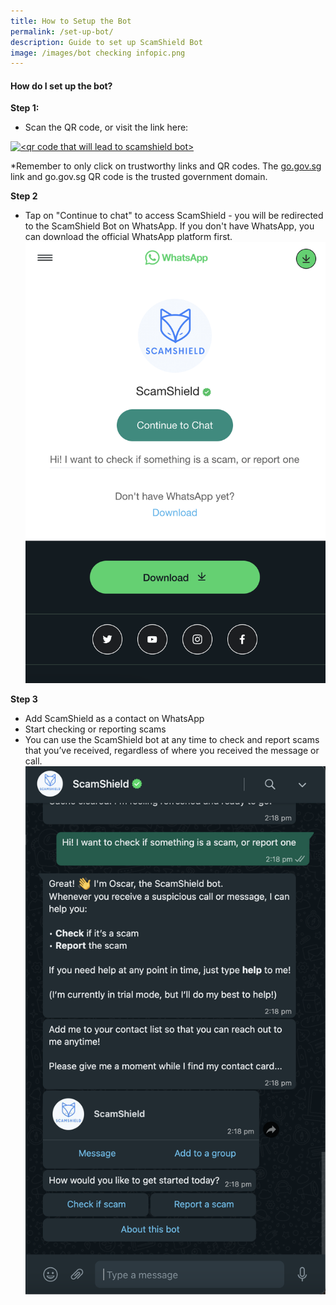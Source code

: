 ```yaml
---
title: How to Setup the Bot
permalink: /set-up-bot/
description: Guide to set up ScamShield Bot
image: /images/bot checking infopic.png
---
```

#### **How do I set up the bot?**


**Step 1:**

*   Scan the QR code, or visit the link here:

<a href="https://go.gov.sg/scamshield-bot&quot;"><img style="width:75%" alt="<qr code that will lead to scamshield bot>" src="/images/qrcode%20scamshield.png"></a>

*Remember to only click on trustworthy links and QR codes. The [go.gov.sg](http://go.gov.sg) link and go.gov.sg QR code is the trusted government domain.





**Step 2**

*   Tap on "Continue to chat" to access ScamShield - you will be redirected to the ScamShield Bot on WhatsApp. If you don't have WhatsApp, you can download the official WhatsApp platform first.
 ![Redirect to Bot on WhatsApp](/images/redirection%20to%20bot.png)
 
 **Step 3**

*   Add ScamShield as a contact on WhatsApp
*   Start checking or reporting scams 
*   You can use the ScamShield bot at any time to check and report scams that you’ve received, regardless of where you received the message or call.
![Bot Start Chat](/images/ss%20bot%20opening%20dialogue.png)